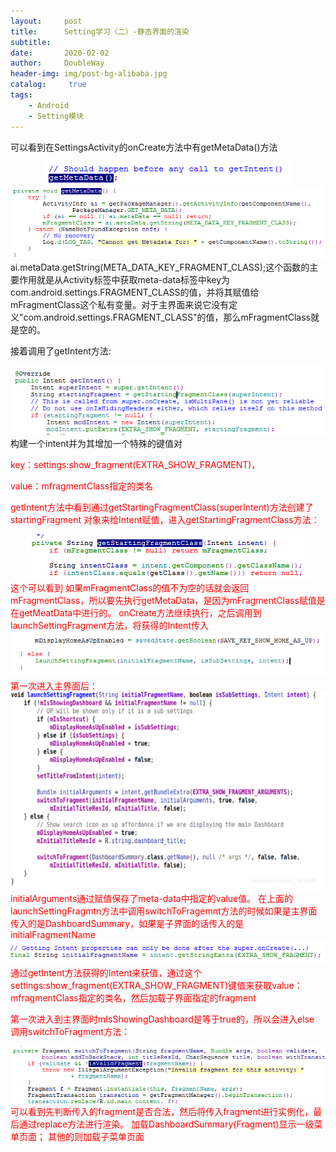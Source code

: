 ```yaml
---
layout:     post
title:      Setting学习（二）-静态界面的渲染
subtitle:   
date:       2020-02-02
author:     DoubleWay
header-img: img/post-bg-alibaba.jpg
catalog: 	 true
tags:
    - Android
    - Setting模块
---
```


可以看到在SettingsActivity的onCreate方法中有getMetaData()方法
<div align="center">
	<img src="/img/2020-02-02/Setting学习-静态界面的渲染/2020-02-02-1.1.png">  
</div>  
<div align="center">
	<img src="/img/2020-02-02/Setting学习-静态界面的渲染/2020-02-02-1.2.png">  
</div>  
ai.metaData.getString(META_DATA_KEY_FRAGMENT_CLASS);这个函数的主要作用就是从Activity标签中获取meta-data标签中key为com.android.settings.FRAGMENT_CLASS的值，并将其赋值给mFragmentClass这个私有变量。对于主界面来说它没有定义"com.android.settings.FRAGMENT_CLASS"的值，那么mFragmentClass就是空的。

接着调用了getIntent方法:
<div align="center">
	<img src="/img/2020-02-02/Setting学习-静态界面的渲染/2020-02-02-1.3.png">  
</div>  
构建一个intent并为其增加一个特殊的键值对

<font color='red'>key：settings:show_fragment(EXTRA_SHOW_FRAGMENT)，

<font color='red'>value：mfragmentClass指定的类名

getIntent方法中看到通过getStartingFragmentClass(superIntent)方法创建了startingFragment
对象来给Intent赋值，进入getStartingFragmentClass方法：
<div align="center">
	<img src="/img/2020-02-02/Setting学习-静态界面的渲染/2020-02-02-1.4.png">  
</div>  
这个可以看到 如果mFragmentClass的值不为空的话就会返回mFragmentClass，<font color='red'>所以要先执行getMetaData，是因为mFragmentClass赋值是在getMeatData中进行的。</font>
onCreate方法继续执行，之后调用到launchSettingFragment方法，将获得的Intent传入
<div align="center">
	<img src="/img/2020-02-02/Setting学习-静态界面的渲染/2020-02-02-1.5.png">  
</div>  
第一次进入主界面后：
<div align="center">
	<img src="/img/2020-02-02/Setting学习-静态界面的渲染/2020-02-02-1.6.png">  
</div>  
initialArguments通过赋值保存了meta-data中指定的value值。
在上面的launchSettingFragmtn方法中调用switchToFragemnt方法的时候如果是主界面传入的是<font color='red'>DashboardSummary</font>，如果是子界面的话传入的是<font color='red'>initialFragmentName</font>
<div align="center">
	<img src="/img/2020-02-02/Setting学习-静态界面的渲染/2020-02-02-1.7.png">  
</div>  
通过getIntent方法获得的Intent来获值，通过这个
settings:show_fragment(EXTRA_SHOW_FRAGMENT)键值来获取value：mfragmentClass指定的类名，然后加载子界面指定的fragment

第一次进入到主界面时mIsShowingDashboard是等于true的，所以会进入else
调用switchToFragment方法：
<div align="center">
	<img src="/img/2020-02-02/Setting学习-静态界面的渲染/2020-02-02-1.8.png">  
</div>  
可以看到先判断传入的fragment是否合法，然后将传入fragment进行实例化，最后通过replace方法进行渲染。
加载DashboardSummary(Fragment)显示一级菜单页面；
其他的则加载子菜单页面






